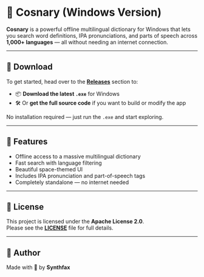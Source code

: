 # 🌌 Cosnary (Windows Version)

**Cosnary** is a powerful offline multilingual dictionary for Windows that lets you search word definitions, IPA pronunciations, and parts of speech across **1,000+ languages** — all without needing an internet connection.

---

## 💾 Download

To get started, head over to the [**Releases**](https://github.com/your-repo/releases) section to:

- 📦 **Download the latest `.exe`** for Windows  
- 🛠 Or **get the full source code** if you want to build or modify the app

No installation required — just run the `.exe` and start exploring.

---

## 🔧 Features

- Offline access to a massive multilingual dictionary  
- Fast search with language filtering  
- Beautiful space-themed UI  
- Includes IPA pronunciation and part-of-speech tags  
- Completely standalone — no internet needed  

---

## 📜 License

This project is licensed under the **Apache License 2.0**.  
Please see the [**LICENSE**](./LICENSE) file for full details.

---

## 👤 Author

Made with 💙 by **Synthfax**
